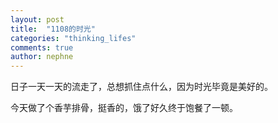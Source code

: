 ```yaml
---
layout: post
title:  "1108的时光"
categories: "thinking_lifes"
comments: true
author: nephne
---
```

日子一天一天的流走了，总想抓住点什么，因为时光毕竟是美好的。

<!--more-->
今天做了个香芋排骨，挺香的，饿了好久终于饱餐了一顿。
